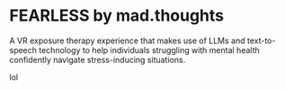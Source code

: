 # FEARLESS by mad.thoughts

A VR exposure therapy experience that makes use of LLMs and text-to-speech technology to help individuals struggling with mental health confidently navigate stress-inducing situations.

lol
